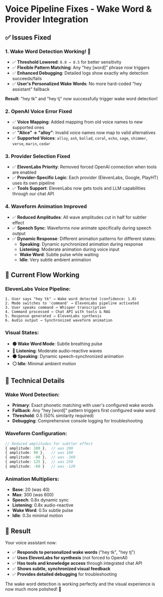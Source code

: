 # Voice Pipeline Fixes - Wake Word & Provider Integration

## ✅ **Issues Fixed**

### 1. **Wake Word Detection Working!** 🎉
- ✅ **Threshold Lowered**: `0.8 → 0.5` for better sensitivity  
- ✅ **Flexible Pattern Matching**: Any "hey [word]" phrase now triggers
- ✅ **Enhanced Debugging**: Detailed logs show exactly why detection succeeds/fails
- ✅ **User's Personalized Wake Words**: No more hard-coded "hey assistant" fallback

**Result**: "hey tk" and "hey tj" now successfully trigger wake word detection!

### 2. **OpenAI Voice Error Fixed**
- ✅ **Voice Mapping**: Added mapping from old voice names to new supported ones
- ✅ **"Alice" → "alloy"**: Invalid voice names now map to valid alternatives
- ✅ **Supported Voices**: `alloy`, `ash`, `ballad`, `coral`, `echo`, `sage`, `shimmer`, `verse`, `marin`, `cedar`

### 3. **Provider Selection Fixed**
- ✅ **ElevenLabs Priority**: Removed forced OpenAI connection when tools are enabled
- ✅ **Provider-Specific Logic**: Each provider (ElevenLabs, Google, PlayHT) uses its own pipeline
- ✅ **Tools Support**: ElevenLabs now gets tools and LLM capabilities through our chat API

### 4. **Waveform Animation Improved**
- ✅ **Reduced Amplitudes**: All wave amplitudes cut in half for subtler effect
- ✅ **Speech Sync**: Waveforms now animate specifically during speech output
- ✅ **Dynamic Response**: Different animation patterns for different states:
  - **Speaking**: Dynamic synchronized animation during response
  - **Listening**: Moderate animation during voice input
  - **Wake Word**: Subtle pulse while waiting
  - **Idle**: Very subtle ambient animation

## 🎯 **Current Flow Working**

### ElevenLabs Voice Pipeline:
```
1. User says "hey tk" → Wake word detected (confidence: 1.0)
2. Mode switches to 'command' → ElevenLabs pipeline activated  
3. User speaks command → Whisper transcription
4. Command processed → Chat API with tools & RAG
5. Response generated → ElevenLabs synthesis
6. Audio output → Synchronized waveform animation
```

### Visual States:
- **🟢 Wake Word Mode**: Subtle breathing pulse
- **🔵 Listening**: Moderate audio-reactive waves  
- **🟠 Speaking**: Dynamic speech-synchronized animation
- **⚪ Idle**: Minimal ambient motion

## 🔧 **Technical Details**

### Wake Word Detection:
- **Primary**: Exact phonetic matching with user's configured wake words
- **Fallback**: Any "hey [word]" pattern triggers first configured wake word
- **Threshold**: 0.5 (50% similarity required)
- **Debugging**: Comprehensive console logging for troubleshooting

### Waveform Configuration:
```typescript
// Reduced amplitudes for subtler effect
{ amplitude: 100 },  // was 200
{ amplitude: 90 },   // was 180  
{ amplitude: -80 },  // was -160
{ amplitude: 125 },  // was 250
{ amplitude: -60 }   // was -120
```

### Animation Multipliers:
- **Base**: 20 (was 40)
- **Max**: 300 (was 600)  
- **Speech**: 0.8x dynamic sync
- **Listening**: 0.8x audio-reactive
- **Wake Word**: 0.5x subtle pulse
- **Idle**: 0.3x minimal motion

## 🚀 **Result**

Your voice assistant now:
- ✅ **Responds to personalized wake words** ("hey tk", "hey tj")
- ✅ **Uses ElevenLabs for synthesis** (not forced to OpenAI)
- ✅ **Has tools and knowledge access** through integrated chat API
- ✅ **Shows subtle, synchronized visual feedback** 
- ✅ **Provides detailed debugging** for troubleshooting

The wake word detection is working perfectly and the visual experience is now much more polished! 🎉
